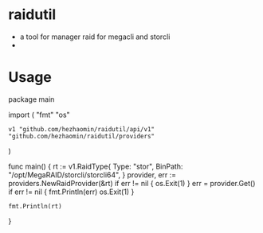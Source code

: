 # raidutil

- a tool for manager raid for megacli and storcli
-  
# Usage

package main

import (
	"fmt"
	"os"

	v1 "github.com/hezhaomin/raidutil/api/v1"
	"github.com/hezhaomin/raidutil/providers"
)

func main() {
	rt := v1.RaidType{
		Type:    "stor",
		BinPath: "/opt/MegaRAID/storcli/storcli64",
	}
	provider, err := providers.NewRaidProvider(&rt)
	if err != nil {
		os.Exit(1)
	}
	err = provider.Get()
	if err != nil {
		fmt.Println(err)
		os.Exit(1)
	}

	fmt.Println(rt)
}
